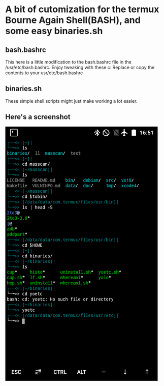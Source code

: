 # A bit of cutomization for the termux Bourne Again Shell(BASH), and some easy binaries.sh

## bash.bashrc
This here is a little modification to the bash.bashrc file in the /usr/etc/bash.bashrc. Enjoy tweaking with these c:
Replace or copy the contents to your usr/etc/bash.bashrc 

## binaries.sh
These simple shell scripts might just make working a lot easier.


  ## Here's a screenshot

   ![screenshot](Screenshot_2020-01-24-16-51-52.png)
